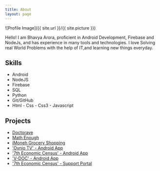 ```yaml
---
title: About
layout: page
---
```

![Profile Image]({{ site.url }}/{{ site.picture }})

<p>Hello! I am Bhavya Arora, proficient in Android Development, Firebase and
NodeJs, and has experience in many tools and technologies. I love Solving real
World Problems with the help of IT,and learning new things everyday.</p>

<h2>Skills</h2>

<ul class="skill-list">
	<li>Android</li>
	<li>NodeJS</li>
	<li>Firebase</li>
	<li>SQL</li>
	<li>Python</li>
	<li>Git/GitHub</li>
	<li>Html - Css - Css3 - Javascript</li>
</ul>

<h2>Projects</h2>

<ul>
	<li><a href="https://bhavya-arora.github.io/doctorave_info/">Doctorave</a></li>
	<li><a href="https://bhavya-arora.github.io/math_enough/">Math Enough</a></li>
	<li><a href="https://bhavya-arora.github.io/imoneh_info/">iMoneh Grocery Shopping</a></li>
	<li><a href="https://bhavya-arora.github.io/ovnio_info/">'Ovnio TV' - Android App
</a></li>
	<li><a href="https://bhavya-arora.github.io/ec_info/">'7th Economic Census' - Android App</a></li>
	<li><a href="https://bhavya-arora.github.io/vdoc_info/">'V-DOC' - Android App</a></li>
	<li><a href="https://bhavya-arora.github.io/ec_sms_info/">'7th Economic Census' - Support Portal
</a></li>
</ul>

